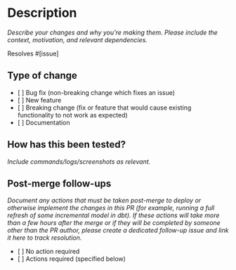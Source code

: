 # Description

_Describe your changes and why you're making them. Please include the context, motivation, and relevant dependencies._

Resolves #\[issue\]

## Type of change

- \[ \] Bug fix (non-breaking change which fixes an issue)
- \[ \] New feature
- \[ \] Breaking change (fix or feature that would cause existing functionality to not work as expected)
- \[ \] Documentation

## How has this been tested?

_Include commands/logs/screenshots as relevant._

## Post-merge follow-ups

_Document any actions that must be taken post-merge to deploy or otherwise implement the changes in this PR (for example, running a full refresh of some incremental model in dbt). If these actions will take more than a few hours after the merge or if they will be completed by someone other than the PR author, please create a dedicated follow-up issue and link it here to track resolution._

- \[ \] No action required
- \[ \] Actions required (specified below)
